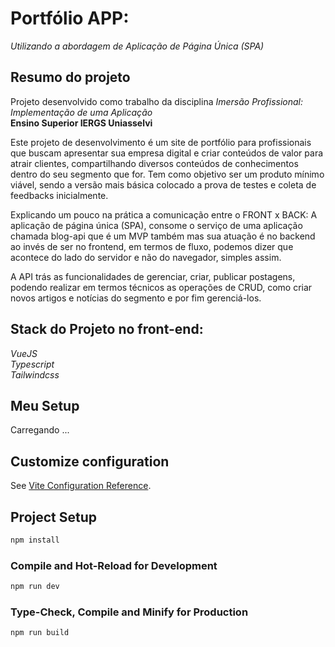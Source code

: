 # Portfólio APP: 

*Utilizando a abordagem de Aplicação de Página Única (SPA)*

## Resumo do projeto

Projeto desenvolvido como trabalho da disciplina *Imersão Profissional: Implementação de uma Aplicação* <br>
**Ensino Superior IERGS Uniasselvi**

Este projeto de desenvolvimento é um site de portfólio para profissionais que buscam apresentar sua empresa digital e criar conteúdos de valor para atrair clientes, compartilhando diversos conteúdos de conhecimentos dentro do seu segmento que for. Tem como objetivo ser um produto mínimo viável, sendo a versão mais básica colocado a prova de testes e coleta de feedbacks inicialmente.

Explicando um pouco na prática a comunicação entre o FRONT x BACK: A aplicação de página única (SPA), consome o serviço de uma aplicação chamada blog-api que é um MVP também mas sua atuação é no backend ao invés de ser no frontend, em termos de fluxo, podemos dizer que acontece do lado do servidor e não do navegador, simples assim. 

A API trás as funcionalidades de gerenciar, criar, publicar postagens, podendo realizar em termos técnicos as operações de CRUD, como criar novos artigos e notícias do segmento e por fim gerenciá-los.


## Stack do Projeto no front-end: 

*VueJS* <br>
*Typescript* <br>
*Tailwindcss*

## Meu Setup

Carregando ...

## Customize configuration

See [Vite Configuration Reference](https://vite.dev/config/).

## Project Setup

```sh
npm install
```

### Compile and Hot-Reload for Development

```sh
npm run dev
```

### Type-Check, Compile and Minify for Production

```sh
npm run build
```
